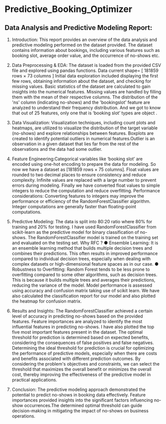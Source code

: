 # Predictive_Booking_Optimizer
## Data Analysis and Predictive Modeling Report:

1. Introduction:
This report provides an overview of the data analysis and predictive modeling
performed on the dataset provided. The dataset contains information about bookings,
including various features such as booking slot, average order value, and the
occurrence of no-shows etc.

2. Data Preprocessing & EDA:
The dataset is loaded from the provided CSV file and explored using pandas functions.
Data current shape= [ 181859 rows × 73 columns ]
Initial data exploration included displaying the first few rows, obtaining information about
the dataset, and checking for missing values.
Basic statistics of the dataset are calculated to gain insights into the numerical features.
Missing values are handled by filling them with the mean of their respective columns.
The distribution of the 'ns' column (indicating no-shows) and the 'bookingslot' feature
are analyzed to understand their frequency distribution. And we got to know that out of
25 features, only one that is ‘booking slot’ types are object .

3. Data Visualization:
Visualization techniques, including count plots and heatmaps, are utilized to visualize
the distribution of the target variable (no-shows) and explore relationships between
features.
Boxplots are created to identify potential outliers in numerical features.Outlier is an
observation in a given dataset that lies far from the rest of the observations and the
data had some outlier.

4. Feature Engineering:Categorical variables like ‘booking slot’ are encoded using one-hot encoding to prepare
the data for modeling. So now we have a dataset as [181859 rows × 75 columns].
Float values are rounded to two decimal places to ensure consistency and reduce
complexity.
Infinite values are replaced with a large number to prevent errors during modeling.
Finally we have converted float values to simple integers to reduce the computation and
reduce overfitting. Performance considerations: Converting features to integers may
improve the performance or efficiency of the RandomForestClassifier algorithm. Integer
computations are generally faster than floating-point computations.

5. Predictive Modeling:
The data is split into 80:20 ratio where 80% for training and 20% for testing.
I have used RandomForestClassifier from scikit-learn as the predictive model for binary
classification of no-shows.
The RandomForestClassifier model is trained on the training set and evaluated on the
testing set.
Why RFC ?
● Ensemble Learning: It is an ensemble learning method that builds multiple
decision trees and combines their predictions. This often results in improved
performance compared to individual decision trees, especially when dealing with
complex datasets or high-dimensional feature spaces as in our case.
● Robustness to Overfitting: Random Forest tends to be less prone to overfitting
compared to some other algorithms, such as decision trees. This is because it
builds multiple trees and averages their predictions, reducing the variance of the
model.
Model performance is assessed using accuracy and confusion matrix taking use of
scikit learn.
We have also calculated the classification report for our model and also plotted the
heatmap for confusion matrix.

6. Results and Insights:
The RandomForestClassifier achieved a certain level of accuracy in predicting
no-shows based on the provided features.
Feature importances are analyzed to identify the most influential features in predicting
no-shows. I have also plotted the top five most important features present in the
dataset.
The optimal threshold for prediction is determined based on expected benefits,
considering the consequences of false positives and false negatives.
Determining the ideal threshold for prediction is crucial for optimizing the performance of
predictive models, especially when there are costs and benefits associated with
different prediction outcomes.
By considering the problem's objectives and constraints, we can select the threshold
that maximizes the overall benefit or minimizes the overall cost, thereby improving
the effectiveness of the predictive model in practical applications.
7. Conclusion:
The predictive modeling approach demonstrated the potential to predict no-shows in
booking data effectively.
Feature importances provided insights into the significant factors influencing no-show
occurrences.The determined optimal threshold can guide decision-making in mitigating the impact of
no-shows on business operations.